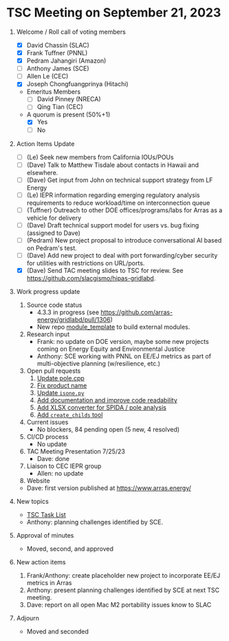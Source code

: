 # TSC Meeting on September 21, 2023

1. Welcome / Roll call of voting members
   - [x] David Chassin (SLAC)
   - [x] Frank Tuffner (PNNL)
   - [x] Pedram Jahangiri (Amazon)
   - [ ] Anthony James (SCE)
   - [ ] Allen Le (CEC)
   - [x] Joseph Chongfuangprinya (Hitachi)
   
   * Emeritus Members
     - [ ] David Pinney (NRECA)
     - [ ] Qing Tian (CEC)
    
   * A quorum is present (50%+1)
     - [x] Yes
     - [ ] No
    
2. Action Items Update
   - [ ] (Le) Seek new members from California IOUs/POUs
   - [ ] (Dave) Talk to Matthew Tisdale about contacts in Hawaii and elsewhere.
   - [ ] (Dave) Get input from John on technical support strategy from LF Energy
   - [ ] (Le) IEPR information regarding emerging regulatory analysis requirements to reduce workload/time on interconnection queue
   - [ ] (Tuffner) Outreach to other DOE offices/programs/labs for Arras as a vehicle for delivery
   - [ ] (Dave) Draft technical support model for users vs. bug fixing (assigned to Dave)
   - [ ] (Pedram) New project proposal to introduce conversational AI based on Pedram's test.
   - [ ] (Dave) Add new project to deal with port forwarding/cyber security for utilities with restrictions on URL/ports.
   - [x] (Dave) Send TAC meeting slides to TSC for review. See https://github.com/slacgismo/hipas-gridlabd.

3. Work progress update
   1. Source code status
      - 4.3.3 in progress (see https://github.com/arras-energy/gridlabd/pull/1306)
      - New repo [module_template](https://github.com/arras-energy/module_template) to build external modules.
   2. Research input
      - Frank: no update on DOE version, maybe some new projects coming on Energy Equity and Environmental Justice
      - Anthony: SCE working with PNNL on EE/EJ metrics as part of multi-objective planning (w/resilience, etc.)
   3. Open pull requests
        1. [Update pole.cpp](https://github.com/arras-energy/gridlabd/pull/1324)
        2. [Fix product name](https://github.com/arras-energy/gridlabd/pull/1325)
        3. [Update `isone.py`](https://github.com/arras-energy/gridlabd/pull/1329)
        4. [Add documentation and improve code readability](https://github.com/arras-energy/gridlabd/pull/1330)
        5. [Add XLSX converter for SPIDA / pole analysis](https://github.com/arras-energy/gridlabd/pull/1331)
        6. [Add `create_childs` tool](https://github.com/arras-energy/gridlabd/pull/1335)
   4. Current issues
      - No blockers, 84 pending open (5 new, 4 resolved)
   5. CI/CD process
      - No update
   6. TAC Meeting Presentation 7/25/23
      - Dave: done
   8. Liaison to CEC IEPR group
      - Allen: no update
   10. Website
      - Dave: first version published at https://www.arras.energy/

4. New topics 
   - [TSC Task List](https://github.com/arras-energy/tsc/issues/2)
   - Anthony: planning challenges identified by SCE.

5. Approval of minutes
   - Moved, second, and approved

6. New action items 
   1. Frank/Anthony: create placeholder new project to incorporate EE/EJ metrics in Arras
   2. Anthony: present planning challenges identified by SCE at next TSC meeting.
   3. Dave: report on all open Mac M2 portability issues know to SLAC

7. Adjourn
   - Moved and seconded

